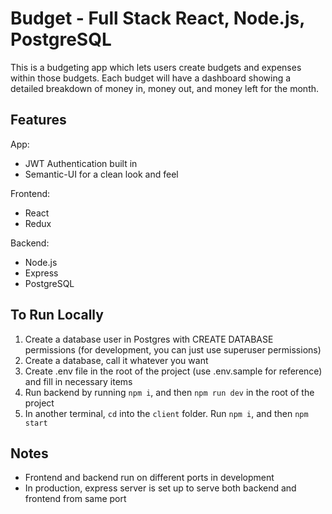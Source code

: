 # Budget - Full Stack React, Node.js, PostgreSQL
This is a budgeting app which lets users create budgets and expenses within those budgets.  Each budget will have a dashboard showing a detailed breakdown of money in, money out, and money left for the month.

## Features
App:
* JWT Authentication built in
* Semantic-UI for a clean look and feel

Frontend:
* React
* Redux

Backend:
* Node.js
* Express
* PostgreSQL

## To Run Locally
1. Create a database user in Postgres with CREATE DATABASE permissions (for development, you can just use superuser permissions)
2. Create a database, call it whatever you want
3. Create .env file in the root of the project (use .env.sample for reference) and fill in necessary items
4. Run backend by running ```npm i```, and then ```npm run dev``` in the root of the project
5. In another terminal, ```cd``` into the ```client``` folder.  Run ```npm i```, and then ```npm start```

## Notes
* Frontend and backend run on different ports in development
* In production, express server is set up to serve both backend and frontend from same port
